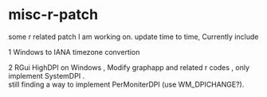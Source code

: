 # misc-r-patch
some r related patch I am working on. update time to time, Currently include 

1 Windows to IANA timezone convertion

2 RGui HighDPI on Windows , Modify graphapp and related r codes , only implement SystemDPI .  
still finding a way to implement PerMoniterDPI (use WM_DPICHANGE?).

